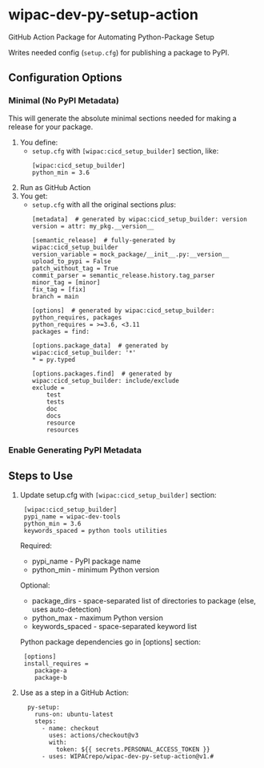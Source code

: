 
# wipac-dev-py-setup-action
GitHub Action Package for Automating Python-Package Setup

Writes needed config (`setup.cfg`) for publishing a package to PyPI.

## Configuration Options

### Minimal (No PyPI Metadata)
This will generate the absolute minimal sections needed for making a release for your package.

1. You define:
    - `setup.cfg` with `[wipac:cicd_setup_builder]` section, like:
        ```
        [wipac:cicd_setup_builder]
        python_min = 3.6
        ```
2. Run as GitHub Action
3. You get:
    - `setup.cfg` with all the original sections *plus*:
        ```
        [metadata]  # generated by wipac:cicd_setup_builder: version
        version = attr: my_pkg.__version__

        [semantic_release]  # fully-generated by wipac:cicd_setup_builder
        version_variable = mock_package/__init__.py:__version__
        upload_to_pypi = False
        patch_without_tag = True
        commit_parser = semantic_release.history.tag_parser
        minor_tag = [minor]
        fix_tag = [fix]
        branch = main

        [options]  # generated by wipac:cicd_setup_builder: python_requires, packages
        python_requires = >=3.6, <3.11
        packages = find:

        [options.package_data]  # generated by wipac:cicd_setup_builder: '*'
        * = py.typed

        [options.packages.find]  # generated by wipac:cicd_setup_builder: include/exclude
        exclude =
            test
            tests
            doc
            docs
            resource
            resources
        ```

### Enable Generating PyPI Metadata




## Steps to Use

1. Update setup.cfg with `[wipac:cicd_setup_builder]` section:
    ```
     [wipac:cicd_setup_builder]
     pypi_name = wipac-dev-tools
     python_min = 3.6
     keywords_spaced = python tools utilities
    ```

   Required:
   * pypi_name - PyPI package name
   * python_min - minimum Python version

   Optional:
   * package_dirs - space-separated list of directories to package (else, uses auto-detection)
   * python_max - maximum Python version
   * keywords_spaced - space-separated keyword list

   Python package dependencies go in [options] section:
    ```
     [options]
     install_requires =
        package-a
        package-b
    ```
2. Use as a step in a GitHub Action:
    ```
      py-setup:
        runs-on: ubuntu-latest
        steps:
          - name: checkout
            uses: actions/checkout@v3
            with:
              token: ${{ secrets.PERSONAL_ACCESS_TOKEN }}
          - uses: WIPACrepo/wipac-dev-py-setup-action@v1.#
    ```
